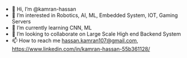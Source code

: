 - 👋 Hi, I’m @kamran-hassan
- 👀 I’m interested in Robotics, AI, ML, Embedded System, IOT, Gaming Servers
- 🌱 I’m currently learning CNN, ML
- 💞️ I’m looking to collaborate on Large Scale High end Backend System
- 📫 How to reach me hassan.kamran107@gmail.com,  https://www.linkedin.com/in/kamran-hassan-55b361128/


<!---
kamran-hassan/kamran-hassan is a ✨ special ✨ repository because its `README.md` (this file) appears on your GitHub profile.
You can click the Preview link to take a look at your changes.
--->
